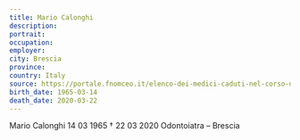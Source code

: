 ```yaml
---
title: Mario Calonghi
description: 
portrait: 
occupation: 
employer: 
city: Brescia
province: 
country: Italy 
source: https://portale.fnomceo.it/elenco-dei-medici-caduti-nel-corso-dellepidemia-di-covid-19/
birth_date: 1965-03-14
death_date: 2020-03-22
---
```


Mario Calonghi 14 03 1965 † 22 03 2020
Odontoiatra – Brescia